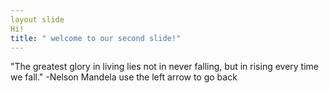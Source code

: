 ```yaml
---
layout slide
Hi!
title: " welcome to our second slide!"
---
```

"The greatest glory in living lies not in never falling, but in rising every time we fall." -Nelson Mandela
use the left arrow to go back
